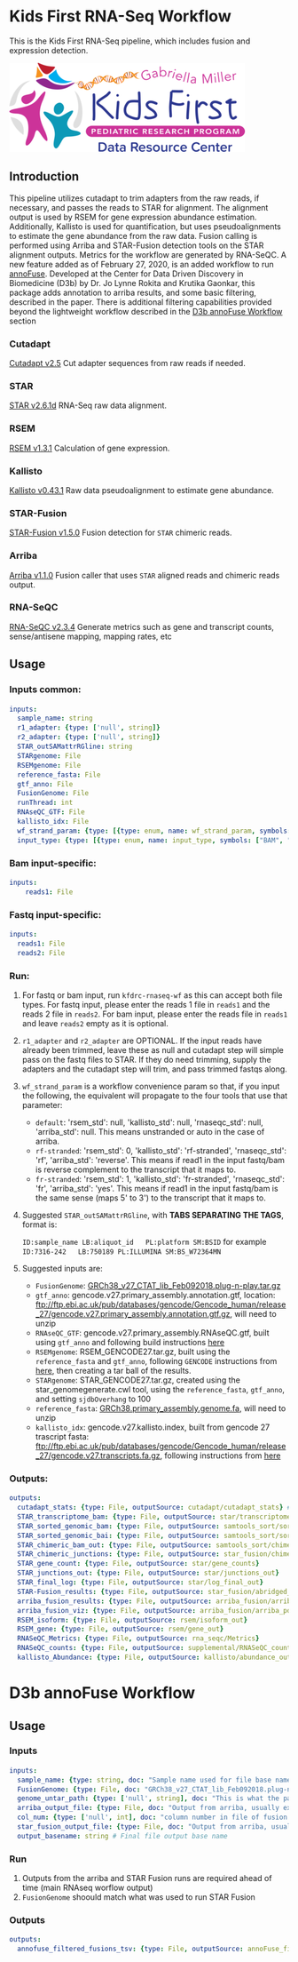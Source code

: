 # Kids First RNA-Seq Workflow

This is the Kids First RNA-Seq pipeline, which includes fusion and expression detection.

![data service logo](https://github.com/d3b-center/d3b-research-workflows/raw/master/doc/kfdrc-logo-sm.png)





## Introduction
This pipeline utilizes cutadapt to trim adapters from the raw reads, if necessary, and passes the reads to STAR for alignment.
The alignment output is used by RSEM for gene expression abundance estimation.
Additionally, Kallisto is used for quantification, but uses pseudoalignments to estimate the gene abundance from the raw data.
Fusion calling is performed using Arriba and STAR-Fusion detection tools on the STAR alignment outputs.
Metrics for the workflow are generated by RNA-SeQC.
A new feature added as of February 27, 2020, is an added workflow to run [annoFuse](https://www.biorxiv.org/content/10.1101/839738v1).
Developed at the Center for Data Driven Discovery in Biomedicine (D3b) by Dr. Jo Lynne Rokita and Krutika Gaonkar, this package adds annotation to arriba results, and some basic filtering, described in the paper.
There is additional filtering capabilities provided beyond the lightweight workflow described in the [D3b annoFuse Workflow](#d3b-annofuse-workflow) section

### Cutadapt
[Cutadapt v2.5](https://github.com/marcelm/cutadapt) Cut adapter sequences from raw reads if needed.
### STAR
[STAR v2.6.1d](https://doi.org/f4h523) RNA-Seq raw data alignment.
### RSEM
[RSEM v1.3.1](https://doi:10/cwg8n5) Calculation of gene expression.
### Kallisto
[Kallisto v0.43.1](https://doi:10.1038/nbt.3519) Raw data pseudoalignment to estimate gene abundance.
### STAR-Fusion
[STAR-Fusion v1.5.0](https://doi:10.1101/120295) Fusion detection for `STAR` chimeric reads.
### Arriba
[Arriba v1.1.0](https://github.com/suhrig/arriba/) Fusion caller that uses `STAR` aligned reads and chimeric reads output.
### RNA-SeQC
[RNA-SeQC v2.3.4](https://github.com/broadinstitute/rnaseqc) Generate metrics such as gene and transcript counts, sense/antisene mapping, mapping rates, etc


## Usage

### Inputs common:
```yaml
inputs:
  sample_name: string
  r1_adapter: {type: ['null', string]}
  r2_adapter: {type: ['null', string]}
  STAR_outSAMattrRGline: string
  STARgenome: File
  RSEMgenome: File
  reference_fasta: File
  gtf_anno: File
  FusionGenome: File
  runThread: int
  RNAseQC_GTF: File
  kallisto_idx: File
  wf_strand_param: {type: [{type: enum, name: wf_strand_param, symbols: ["default", "rf-stranded", "fr-stranded"]}], doc: "use 'default' for unstranded/auto, 'rf-stranded' if read1 in the fastq read pairs is reverse complement to the transcript, 'fr-stranded' if read1 same sense as transcript"}
  input_type: {type: [{type: enum, name: input_type, symbols: ["BAM", "FASTQ"]}], doc: "Please select one option for input file type, BAM or FASTQ."}

```

### Bam input-specific:
```yaml
inputs:
    reads1: File

```

### Fastq input-specific:
```yaml
inputs:
  reads1: File
  reads2: File

```

### Run:

1) For fastq or bam input, run `kfdrc-rnaseq-wf` as this can accept both file types.
For fastq input, please enter the reads 1 file in `reads1` and the reads 2 file in `reads2`.
For bam input, please enter the reads file in `reads1` and leave `reads2` empty as it is optional. 

2) `r1_adapter` and `r2_adapter` are OPTIONAL. 
If the input reads have already been trimmed, leave these as null and cutadapt step will simple pass on the fastq files to STAR. 
If they do need trimming, supply the adapters and the cutadapt step will trim, and pass trimmed fastqs along.

3) `wf_strand_param` is a workflow convenience param so that, if you input the following, the equivalent will propagate to the four tools that use that parameter:
    - `default`: 'rsem_std': null, 'kallisto_std': null, 'rnaseqc_std': null, 'arriba_std': null. This means unstranded or auto in the case of arriba.
    - `rf-stranded`: 'rsem_std': 0, 'kallisto_std': 'rf-stranded', 'rnaseqc_std': 'rf', 'arriba_std': 'reverse'.  This means if read1 in the input fastq/bam is reverse complement to the transcript that it maps to.
    - `fr-stranded`: 'rsem_std': 1, 'kallisto_std': 'fr-stranded', 'rnaseqc_std': 'fr', 'arriba_std': 'yes'. This means if read1 in the input fastq/bam is the same sense (maps 5' to 3') to the transcript that it maps to.

4) Suggested `STAR_outSAMattrRGline`, with **TABS SEPARATING THE TAGS**,  format is:
    
    `ID:sample_name LB:aliquot_id   PL:platform SM:BSID` for example `ID:7316-242   LB:750189 PL:ILLUMINA SM:BS_W72364MN`
5) Suggested inputs are:

    - `FusionGenome`: [GRCh38_v27_CTAT_lib_Feb092018.plug-n-play.tar.gz](https://data.broadinstitute.org/Trinity/CTAT_RESOURCE_LIB/__genome_libs_StarFv1.3/GRCh38_v27_CTAT_lib_Feb092018.plug-n-play.tar.gz)
    - `gtf_anno`: gencode.v27.primary_assembly.annotation.gtf, location: ftp://ftp.ebi.ac.uk/pub/databases/gencode/Gencode_human/release_27/gencode.v27.primary_assembly.annotation.gtf.gz, will need to unzip
    - `RNAseQC_GTF`: gencode.v27.primary_assembly.RNAseQC.gtf, built using `gtf_anno` and following build instructions [here](https://github.com/broadinstitute/rnaseqc#usage)
    - `RSEMgenome`: RSEM_GENCODE27.tar.gz, built using the `reference_fasta` and `gtf_anno`, following `GENCODE` instructions from [here](https://deweylab.github.io/RSEM/README.html), then creating a tar ball of the results.
    - `STARgenome`: STAR_GENCODE27.tar.gz, created using the star_genomegenerate.cwl tool, using the `reference_fasta`, `gtf_anno`, and setting `sjdbOverhang` to 100
    - `reference_fasta`: [GRCh38.primary_assembly.genome.fa](ftp://ftp.ebi.ac.uk/pub/databases/gencode/Gencode_human/release_27/GRCh38.primary_assembly.genome.fa.gz), will need to unzip 
    - `kallisto_idx`: gencode.v27.kallisto.index, built from gencode 27 trascript fasta: ftp://ftp.ebi.ac.uk/pub/databases/gencode/Gencode_human/release_27/gencode.v27.transcripts.fa.gz, following instructions from [here](https://pachterlab.github.io/kallisto/manual)

### Outputs:
```yaml
outputs:
  cutadapt_stats: {type: File, outputSource: cutadapt/cutadapt_stats} # only if adapter supplied
  STAR_transcriptome_bam: {type: File, outputSource: star/transcriptome_bam_out}
  STAR_sorted_genomic_bam: {type: File, outputSource: samtools_sort/sorted_bam}
  STAR_sorted_genomic_bai: {type: File, outputSource: samtools_sort/sorted_bai}
  STAR_chimeric_bam_out: {type: File, outputSource: samtools_sort/chimeric_bam_out}
  STAR_chimeric_junctions: {type: File, outputSource: star_fusion/chimeric_junction_compressed}
  STAR_gene_count: {type: File, outputSource: star/gene_counts}
  STAR_junctions_out: {type: File, outputSource: star/junctions_out}
  STAR_final_log: {type: File, outputSource: star/log_final_out}
  STAR-Fusion_results: {type: File, outputSource: star_fusion/abridged_coding}
  arriba_fusion_results: {type: File, outputSource: arriba_fusion/arriba_fusions}
  arriba_fusion_viz: {type: File, outputSource: arriba_fusion/arriba_pdf}
  RSEM_isoform: {type: File, outputSource: rsem/isoform_out}
  RSEM_gene: {type: File, outputSource: rsem/gene_out}
  RNASeQC_Metrics: {type: File, outputSource: rna_seqc/Metrics}
  RNASeQC_counts: {type: File, outputSource: supplemental/RNASeQC_counts} # contains gene tpm, gene read, and exon counts
  kallisto_Abundance: {type: File, outputSource: kallisto/abundance_out}
  ```

# D3b annoFuse Workflow

## Usage

### Inputs

```yaml
inputs:
  sample_name: {type: string, doc: "Sample name used for file base name of all outputs"}
  FusionGenome: {type: File, doc: "GRCh38_v27_CTAT_lib_Feb092018.plug-n-play.tar.gz", sbg:suggestedValue: {class: 'File', path: '5d8bb21fe4b0950c4028f854', name: 'GRCh38_v27_CTAT_lib_Feb092018.plug-n-play.tar.gz'}}
  genome_untar_path: {type: ['null', string], doc: "This is what the path will be when genome_tar is unpackaged", default: "GRCh38_v27_CTAT_lib_Feb092018/ctat_genome_lib_build_dir"}
  arriba_output_file: {type: File, doc: "Output from arriba, usually extension arriba.fusions.tsv"}
  col_num: {type: ['null', int], doc: "column number in file of fusion name", default: 25}
  star_fusion_output_file: {type: File, doc: "Output from arriba, usually extension STAR.fusion_predictions.abridged.coding_effect.tsv"}
  output_basename: string # Final file output base name
```

### Run

1) Outputs from the arriba and STAR Fusion runs are required ahead of time (main RNAseq worflow output)
2) `FusionGenome` shoould match what was used to run STAR Fusion

### Outputs

```yaml
outputs:
  annofuse_filtered_fusions_tsv: {type: File, outputSource: annoFuse_filter/filtered_fusions_tsv, doc: "Filtred output of formatted and annotated Star Fusion and arriba results"}
```